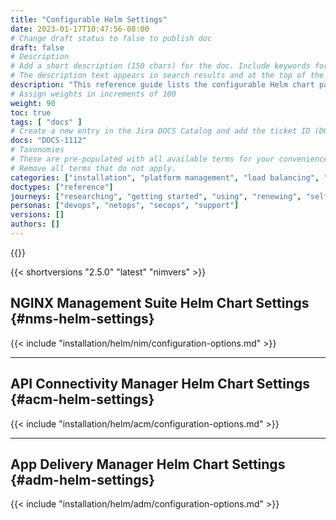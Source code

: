 ```yaml
---
title: "Configurable Helm Settings"
date: 2023-01-17T10:47:56-08:00
# Change draft status to false to publish doc
draft: false
# Description
# Add a short description (150 chars) for the doc. Include keywords for SEO. 
# The description text appears in search results and at the top of the doc.
description: "This reference guide lists the configurable Helm chart parameters and default settings for the NGINX Management Suite platform and modules."
# Assign weights in increments of 100
weight: 90
toc: true
tags: [ "docs" ]
# Create a new entry in the Jira DOCS Catalog and add the ticket ID (DOCS-<number>) below
docs: "DOCS-1112"
# Taxonomies
# These are pre-populated with all available terms for your convenience.
# Remove all terms that do not apply.
categories: ["installation", "platform management", "load balancing", "api management", "service mesh", "security", "analytics"]
doctypes: ["reference"]
journeys: ["researching", "getting started", "using", "renewing", "self service"]
personas: ["devops", "netops", "secops", "support"]
versions: []
authors: []
---
```


{{<custom-styles>}}

{{< shortversions "2.5.0" "latest" "nimvers" >}}

## NGINX Management Suite Helm Chart Settings {#nms-helm-settings}

{{< include "installation/helm/nim/configuration-options.md" >}}

---

## API Connectivity Manager Helm Chart Settings {#acm-helm-settings}

{{< include "installation/helm/acm/configuration-options.md" >}}

---

## App Delivery Manager Helm Chart Settings {#adm-helm-settings}

{{< include "installation/helm/adm/configuration-options.md" >}}
